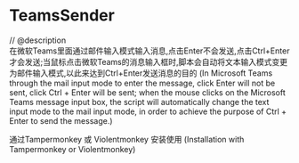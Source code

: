 # TeamsSender
// @description  
在微软Teams里面通过邮件输入模式输入消息,点击Enter不会发送,点击Ctrl+Enter才会发送;当鼠标点击微软Teams的消息输入框时,脚本会自动将文本输入模式变更为邮件输入模式,以此来达到Ctrl+Enter发送消息的目的
(In Microsoft Teams through the mail input mode to enter the message, click Enter will not be sent, click Ctrl + Enter will be sent; when the mouse clicks on the Microsoft Teams message input box, the script will automatically change the text input mode to the mail input mode, in order to achieve the purpose of Ctrl + Enter to send the message.)

通过Tampermonkey 或 Violentmonkey 安装使用 (Installation with Tampermonkey or Violentmonkey)

